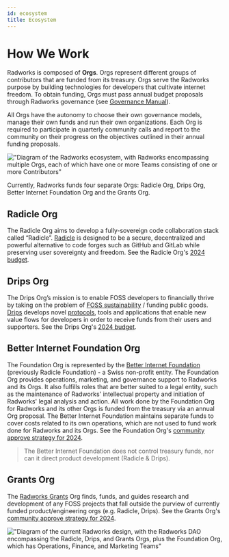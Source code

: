 ```yaml
---
id: ecosystem
title: Ecosystem
---
```


# How We Work

Radworks is composed of **Orgs**. Orgs represent different groups of contributors that are funded from its treasury. Orgs serve the Radworks purpose by building technologies for developers that cultivate internet freedom. To obtain funding, Orgs must pass annual budget proposals through Radworks governance (see [Governance Manual](https://github.com/radicle-foundation/radworks-governance/blob/main/manual.md)).

All Orgs have the autonomy to choose their own governance models, manage their own funds and run their own organizations. Each Org is required to participate in quarterly community calls and report to the community on their progress on the objectives  outlined in their annual funding proposals.

!["Diagram of the Radworks ecosystem, with Radworks encompassing multiple Orgs, each of which have one or more Teams consisting of one or more Contributors"](/img/radworks_ecosystem-overview-transparent.png)

Currently, Radworks funds four separate Orgs: Radicle Org, Drips Org, Better Internet Foundation Org and the Grants Org. 
## Radicle Org

The Radicle Org aims to develop a fully-sovereign code collaboration stack called “Radicle”.
[Radicle](https://radicle.xyz/) is designed to be a secure, decentralized and powerful alternative to code forges such
as GitHub and GitLab while preserving user sovereignty and freedom. See the Radicle Org's [2024 budget](https://community.radworks.org/t/formal-review-rgp-18-radicle-org-proposal-2024/3421/4).

## Drips Org

The Drips Org’s mission is to enable FOSS developers to financially thrive by taking on the problem of [FOSS
sustainability](https://fosssustainability.com/) / funding public goods. [Drips](https://www.drips.network/) develops
novel [protocols](https://github.com/radicle-dev/drips-contracts), tools and applications that enable new value flows
for developers in order to receive funds from their users and supporters. See the Drips Org's [2024 budget](https://community.radworks.org/t/formal-review-rgp-19-drips-org-proposal-2024/3422/2).

## Better Internet Foundation Org

The Foundation Org is represented by the [Better Internet Foundation](https://betterinternet.foundation/) (previously Radicle Foundation) - a Swiss non-profit entity. The Foundation Org provides operations, marketing, and governance support to Radworks and its Orgs. It also fulfills
roles that are better suited to a legal entity, such as the maintenance of Radworks' intellectual property and
initiation of Radworks' legal analysis and action. All work done by the Foundation Org for Radworks and its other Orgs is funded from the treasury via an annual Org proposal. The Better Internet Foundation maintains separate funds to cover costs related to its own operations, which are not used to fund work done for Radworks and its Orgs. See the Foundation Org's [community approve strategy for 2024](https://community.radworks.org/t/formal-review-rgp-21-foundation-org-proposal-2024/3420/3).

> The Better Internet Foundation does not control treasury funds, nor can it direct product development (Radicle & Drips).

## Grants Org

The [Radworks Grants](https://github.com/radicle-dev/radicle-grants) Org finds, funds, and guides research and
development of any FOSS projects that fall outside the purview of currently funded product/engineering orgs (e.g.
Radicle, Drips). See the Grants Org's [community approve strategy for 2024](https://community.radworks.org/t/formal-review-rgp-20-grants-org-proposal-2024-v2/3464).

!["Diagram of the current Radworks design, with the Radworks DAO encompassing the Radicle, Drips, and Grants Orgs, plus the Foundation Org, which has Operations, Finance, and Marketing Teams"](/img/radworks_org-design-transparent.png)
